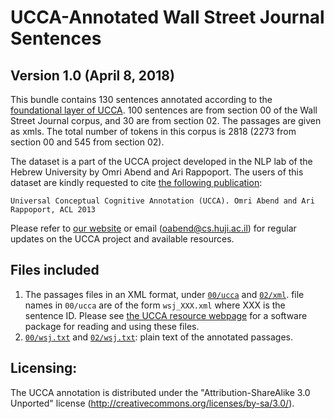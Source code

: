 UCCA-Annotated Wall Street Journal Sentences
============================================
Version 1.0 (April 8, 2018)
-----------------------------

This bundle contains 130 sentences annotated according to the [foundational layer of UCCA](https://github.com/huji-nlp/ucca-corpora/tree/master/wiki#xml-format). 
100 sentences are from section 00 of the Wall Street Journal corpus, and 30 are from section 02.
The passages are given as xmls.
The total number of tokens in this corpus is 2818 (2273 from section 00 and 545 from section 02).

The dataset is a part of the UCCA project developed in the NLP lab of the Hebrew University 
by Omri Abend and Ari Rappoport. The users of this dataset are kindly requested to cite [the following publication](http://www.aclweb.org/anthology/P13-1023):

    Universal Conceptual Cognitive Annotation (UCCA). Omri Abend and Ari Rappoport, ACL 2013

Please refer to [our website](http://www.cs.huji.ac.il/~oabend/ucca.html) or email (oabend@cs.huji.ac.il)
for regular updates on the UCCA project and available resources.


Files included
--------------
1. The passages files in an XML format, under [`00/ucca`](00/ucca) and [`02/xml`](02/xml).
   file names in `00/ucca` are of the form `wsj_XXX.xml` where XXX 
   is the sentence ID. Please see [the UCCA resource webpage](http://www.cs.huji.ac.il/~oabend/ucca.html) for a software package for reading and using 
   these files.
2. [`00/wsj.txt`](00/wsj.txt) and [`02/wsj.txt`](02/wsj.txt): plain text of the annotated passages.

Licensing:
----------

The UCCA annotation is distributed under the 
"Attribution-ShareAlike 3.0 Unported" license (http://creativecommons.org/licenses/by-sa/3.0/).
